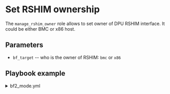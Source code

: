# Set RSHIM ownership

The `manage_rshim_owner` role allows to set owner of DPU RSHIM interface.
It could be either BMC or x86 host.

## Parameters

* `bf_target` -- who is the owner of RSHIM: `bmc` or `x86`

## Playbook example

<details><summary markdown="span">bf2_mode.yml</summary>
<pre><code>
- hosts: "bmc"
  user: "{{ remote_install_user }}"
  become: true
  gather_facts: False
  vars:
    bf_target: "bmc"  # internal variable for the non_bf2_host regex
    ansible_fqdn: "{{ inventory_hostname }}" # this hack is because facts are not gathered and the non_bf2_host uses it
    x86_host: "{{ non_bf2_host }}"
    bmc_host: "{{ inventory_hostname }}"
  roles:
    - nvidia.dpu_ops.manage_rshim_owner
</code></pre>
</details>
